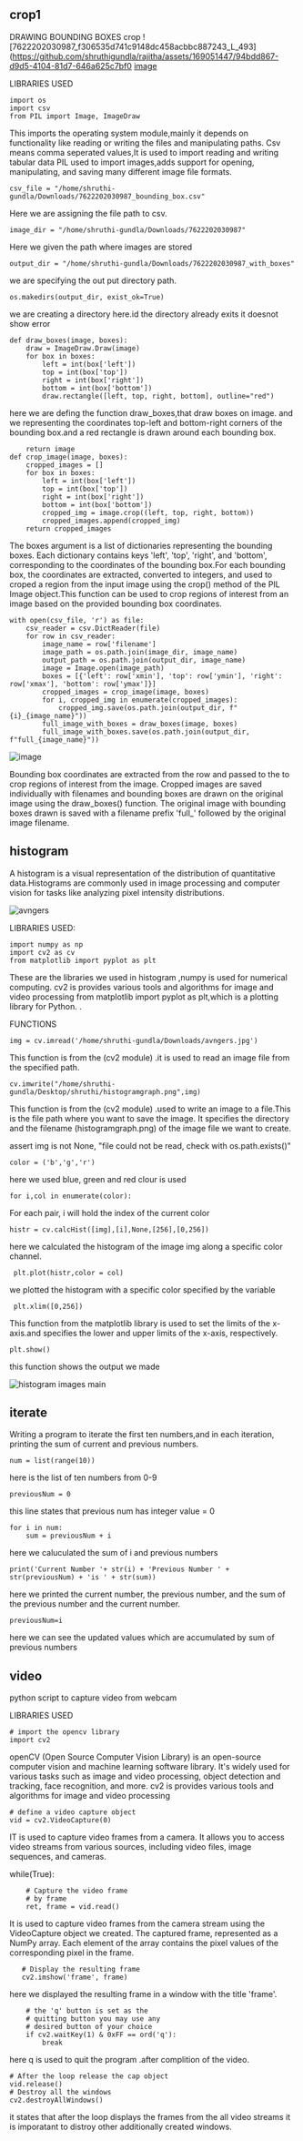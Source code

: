 
## crop1
DRAWING BOUNDING BOXES
crop
![7622202030987_f306535d741c9148dc458acbbc887243_L_493](https://github.com/shruthigundla/rajitha/assets/169051447/94bdd867-d9d5-4104-81d7-646a625c7bf0
[image](https://github.com/shruthigundla/rajitha/assets/169051447/d5741018-ae06-4fae-ac0f-259c5d12c7c8)


LIBRARIES USED


```
import os
import csv
from PIL import Image, ImageDraw
```


This imports the operating system module,mainly it depends on functionality like reading or writing the files and manipulating paths.
Csv means comma seperated values,It is used to import reading and writing tabular data
PIL used to import images,adds support for opening, manipulating, and saving many different image file formats. 


```
csv_file = "/home/shruthi-gundla/Downloads/7622202030987_bounding_box.csv"
```
Here we are assigning the file path to csv.

```
image_dir = "/home/shruthi-gundla/Downloads/7622202030987"
```
Here we given the path where images are stored

```
output_dir = "/home/shruthi-gundla/Downloads/7622202030987_with_boxes"
```
we are specifying the out put directory path.

```
os.makedirs(output_dir, exist_ok=True)
```
we are creating a directory here.id the directory already exits it doesnot show error



```
def draw_boxes(image, boxes):
    draw = ImageDraw.Draw(image)
    for box in boxes:
        left = int(box['left'])
        top = int(box['top'])
        right = int(box['right'])
        bottom = int(box['bottom'])
        draw.rectangle([left, top, right, bottom], outline="red")
```
here we are defing the function draw_boxes,that draw boxes on image. and we representing the coordinates top-left and bottom-right corners of the bounding box.and a red rectangle is drawn around each bounding box.

```
    return image
def crop_image(image, boxes):
    cropped_images = []
    for box in boxes:
        left = int(box['left'])
        top = int(box['top'])
        right = int(box['right'])
        bottom = int(box['bottom'])
        cropped_img = image.crop((left, top, right, bottom))
        cropped_images.append(cropped_img)
    return cropped_images
```
The boxes argument is a list of dictionaries representing the bounding boxes. Each dictionary contains keys 'left', 'top', 'right', and 'bottom', corresponding to the coordinates of the bounding box.For each bounding box, the coordinates are extracted, converted to integers, and used to croped a region from the input image using the crop() method of the PIL Image object.This function can be used to crop regions of interest from an image based on the provided bounding box coordinates.
    
```
with open(csv_file, 'r') as file:
    csv_reader = csv.DictReader(file)
    for row in csv_reader:
        image_name = row['filename']
        image_path = os.path.join(image_dir, image_name)
        output_path = os.path.join(output_dir, image_name)
        image = Image.open(image_path)
        boxes = [{'left': row['xmin'], 'top': row['ymin'], 'right': row['xmax'], 'bottom': row['ymax']}]
        cropped_images = crop_image(image, boxes)
        for i, cropped_img in enumerate(cropped_images):
            cropped_img.save(os.path.join(output_dir, f"{i}_{image_name}"))  
        full_image_with_boxes = draw_boxes(image, boxes)
        full_image_with_boxes.save(os.path.join(output_dir, f"full_{image_name}"))
```
![image](https://github.com/shruthigundla/rajitha/assets/169051447/e4c811fa-f237-419a-bc61-cd93129ad11f)


Bounding box coordinates are extracted from the row and passed to the to crop regions of interest from the image.
Cropped images are saved individually with filenames and bounding boxes are drawn on the original image using the draw_boxes() function.
The original image with bounding boxes drawn is saved with a filename prefix 'full_' followed by the original image filename.

## histogram
A histogram is a visual representation of the distribution of quantitative data.Histograms are commonly used in image processing and computer vision for tasks like analyzing pixel intensity distributions.

![avngers](https://github.com/shruthigundla/rajitha/assets/169051447/8b364903-bae5-4598-a42f-f2f6b619220a)



LIBRARIES USED:
```
import numpy as np
import cv2 as cv
from matplotlib import pyplot as plt
```
These are the libraries we used in histogram ,numpy is used for numerical computing.
cv2 is  provides various tools and algorithms for image and video processing
from matplotlib import pyplot as plt,which is a plotting library for Python.
.

FUNCTIONS


``` 
img = cv.imread('/home/shruthi-gundla/Downloads/avngers.jpg')
```
This function is from the  (cv2 module) .it is used to read an image file from the specified path.

```
cv.imwrite("/home/shruthi-gundla/Desktop/shruthi/histogramgraph.png",img)
```
This function is from the  (cv2 module) .used to write an image to a file.This is the file path where you want to save the image. It specifies the directory and the filename (histogramgraph.png) of the image file we want to create.

assert img is not None, "file could not be read, check with os.path.exists()"


```
color = ('b','g','r')
```
here we used blue, green and red clour is used

```
for i,col in enumerate(color):
```
 For each pair, i will hold the index of the current color 

```
histr = cv.calcHist([img],[i],None,[256],[0,256])
```
here we  calculated the histogram of the image img along a specific color channel.

```
 plt.plot(histr,color = col)
 ```
we plotted the histogram  with a specific color specified by the variable

```
 plt.xlim([0,256])
 ```
This function from the matplotlib library is used to set the limits of the x-axis.and specifies the lower and upper limits of the x-axis, respectively.

```
plt.show()
```
this function shows the output we made

![histogram images main](https://github.com/shruthigundla/rajitha/assets/169051447/1c5db1e2-ef7d-4275-99b3-732041a700f8)

## iterate
Writing a program to iterate the first ten numbers,and in each iteration, printing the sum of current and previous numbers.


```
num = list(range(10))

```

here is the list of ten numbers from 0-9 

```
previousNum = 0
```
this line states that previous num has integer value = 0


```
for i in num:
    sum = previousNum + i
```
here we caluculated the sum of i and previous numbers

    
    
    print('Current Number '+ str(i) + 'Previous Number ' + str(previousNum) + 'is ' + str(sum))
    
   here we printed the current number, the previous number, and the sum of the previous number and the current number.

```
previousNum=i
```
here we can see the updated values which are accumulated by sum of previous numbers



## video
python script to capture video from webcam


LIBRARIES USED
```
# import the opencv library 
import cv2
```
openCV (Open Source Computer Vision Library) is an open-source computer vision and machine learning software library. It's widely used for various tasks such as image and video processing, object detection and tracking, face recognition, and more.
cv2 is  provides various tools and algorithms for image and video processing
  
```  
# define a video capture object 
vid = cv2.VideoCapture(0) 
```
IT is used to capture video frames from a camera. It allows you to access video streams from various sources, including video files, image sequences, and cameras.

while(True): 


``` 
    # Capture the video frame 
    # by frame 
    ret, frame = vid.read()
```

 It is used to capture video frames from the camera stream using the VideoCapture object we created. The captured frame, represented as a NumPy array. Each element of the array contains the pixel values of the corresponding pixel in the frame.
  
  

 ```
    # Display the resulting frame 
    cv2.imshow('frame', frame)
```

here we displayed the resulting frame in a window with the title 'frame'.

    
```
    # the 'q' button is set as the 
    # quitting button you may use any 
    # desired button of your choice 
    if cv2.waitKey(1) & 0xFF == ord('q'): 
        break
```
here q is used to quit the program .after complition of the video.

  ```
# After the loop release the cap object 
vid.release() 
# Destroy all the windows 
cv2.destroyAllWindows()
```
it states that after the loop displays the frames from the all video streams it is imporatant to distroy other additionally created windows.

